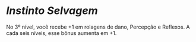 # *Instinto Selvagem*

No 3º nível, você recebe +1 em rolagens de dano, Percepção e Reflexos. A cada seis níveis, esse bônus aumenta em +1.
